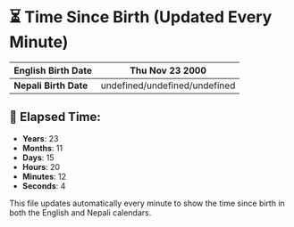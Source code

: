 # ⏳ Time Since Birth (Updated Every Minute)

| **English Birth Date** | Thu Nov 23 2000 |
|------------------------|-------------------------------------|
| **Nepali Birth Date**  | undefined/undefined/undefined                  |

## 📅 Elapsed Time:

- **Years**: 23
- **Months**: 11
- **Days**: 15
- **Hours**: 20
- **Minutes**: 12
- **Seconds**: 4

This file updates automatically every minute to show the time since birth in both the English and Nepali calendars.